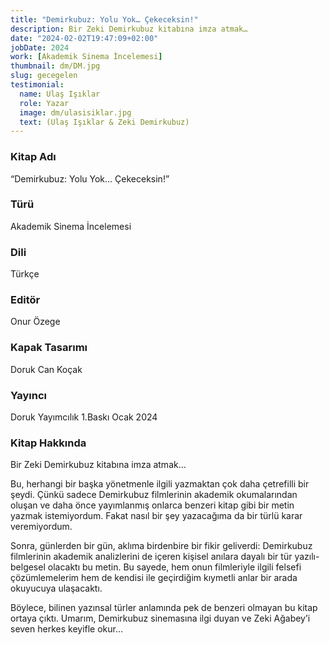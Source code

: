 ```yaml
---
title: "Demirkubuz: Yolu Yok… Çekeceksin!"
description: Bir Zeki Demirkubuz kitabına imza atmak…
date: "2024-02-02T19:47:09+02:00"
jobDate: 2024
work: [Akademik Sinema İncelemesi]
thumbnail: dm/DM.jpg
slug: gecegelen
testimonial:
  name: Ulaş Işıklar
  role: Yazar
  image: dm/ulasisiklar.jpg
  text: (Ulaş Işıklar & Zeki Demirkubuz)
---
```


### Kitap Adı
“Demirkubuz: Yolu Yok… Çekeceksin!”
### Türü
Akademik Sinema İncelemesi
### Dili
Türkçe
### Editör
Onur Özege
### Kapak Tasarımı
Doruk Can Koçak
### Yayıncı
Doruk Yayımcılık 
1.Baskı
Ocak 2024

### Kitap Hakkında

Bir Zeki Demirkubuz kitabına imza atmak…

Bu, herhangi bir başka yönetmenle ilgili yazmaktan çok daha çetrefilli bir şeydi. Çünkü sadece Demirkubuz filmlerinin akademik okumalarından oluşan ve daha önce yayımlanmış onlarca benzeri kitap gibi bir metin yazmak istemiyordum. Fakat nasıl bir şey yazacağıma da bir türlü karar veremiyordum.

Sonra, günlerden bir gün, aklıma birdenbire bir fikir geliverdi: Demirkubuz filmlerinin akademik analizlerini de içeren kişisel anılara dayalı bir tür yazılı-belgesel olacaktı bu metin. Bu sayede, hem onun filmleriyle ilgili felsefi çözümlemelerim hem de kendisi ile geçirdiğim kıymetli anlar bir arada okuyucuya ulaşacaktı.

Böylece, bilinen yazınsal türler anlamında pek de benzeri olmayan bu kitap ortaya çıktı. Umarım, Demirkubuz sinemasına ilgi duyan ve Zeki Ağabey’i seven herkes keyifle okur…    
